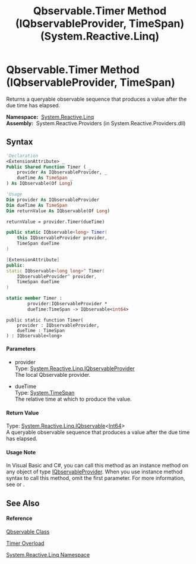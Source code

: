 ﻿---
title: Qbservable.Timer Method (IQbservableProvider, TimeSpan) (System.Reactive.Linq)
TOCTitle: Timer Method (IQbservableProvider, TimeSpan)
ms:assetid: M:System.Reactive.Linq.Qbservable.Timer(System.Reactive.Linq.IQbservableProvider,System.TimeSpan)
ms:mtpsurl: https://msdn.microsoft.com/en-us/library/system.reactive.linq.qbservable.timer(v=VS.103)
ms:contentKeyID: 36068333
ms.date: 06/28/2011
mtps_version: v=VS.103
dev_langs:
- vb
- csharp
- c++
- fsharp
- jscript
---

# Qbservable.Timer Method (IQbservableProvider, TimeSpan)

Returns a queryable observable sequence that produces a value after the due time has elapsed.

**Namespace:**  [System.Reactive.Linq](hh211929\(v=vs.103\).md)  
**Assembly:**  System.Reactive.Providers (in System.Reactive.Providers.dll)

## Syntax

``` vb
'Declaration
<ExtensionAttribute> _
Public Shared Function Timer ( _
    provider As IQbservableProvider, _
    dueTime As TimeSpan _
) As IQbservable(Of Long)
```

``` vb
'Usage
Dim provider As IQbservableProvider
Dim dueTime As TimeSpan
Dim returnValue As IQbservable(Of Long)

returnValue = provider.Timer(dueTime)
```

``` csharp
public static IQbservable<long> Timer(
    this IQbservableProvider provider,
    TimeSpan dueTime
)
```

``` c++
[ExtensionAttribute]
public:
static IQbservable<long long>^ Timer(
    IQbservableProvider^ provider, 
    TimeSpan dueTime
)
```

``` fsharp
static member Timer : 
        provider:IQbservableProvider * 
        dueTime:TimeSpan -> IQbservable<int64> 
```

``` jscript
public static function Timer(
    provider : IQbservableProvider, 
    dueTime : TimeSpan
) : IQbservable<long>
```

#### Parameters

  - provider  
    Type: [System.Reactive.Linq.IQbservableProvider](hh212104\(v=vs.103\).md)  
    The local Qbservable provider.  

<!-- end list -->

  - dueTime  
    Type: [System.TimeSpan](https://msdn.microsoft.com/en-us/library/269ew577)  
    The relative time at which to produce the value.  

#### Return Value

Type: [System.Reactive.Linq.IQbservable](hh229328\(v=vs.103\).md)\<[Int64](https://msdn.microsoft.com/en-us/library/6yy583ek)\>  
A queryable observable sequence that produces a value after the due time has elapsed.  

#### Usage Note

In Visual Basic and C\#, you can call this method as an instance method on any object of type [IQbservableProvider](hh212104\(v=vs.103\).md). When you use instance method syntax to call this method, omit the first parameter. For more information, see [](https://msdn.microsoft.com/en-us/library/Bb384936) or [](https://msdn.microsoft.com/en-us/library/Bb383977).

## See Also

#### Reference

[Qbservable Class](hh211693\(v=vs.103\).md)

[Timer Overload](hh211806\(v=vs.103\).md)

[System.Reactive.Linq Namespace](hh211929\(v=vs.103\).md)

